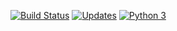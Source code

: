 [![Build Status](https://travis-ci.org/Lrcezimbra/subscriptions.svg?branch=master)](https://travis-ci.org/Lrcezimbra/subscriptions)
[![Updates](https://pyup.io/repos/github/Lrcezimbra/subscriptions/shield.svg)](https://pyup.io/repos/github/Lrcezimbra/subscriptions/)
[![Python 3](https://pyup.io/repos/github/Lrcezimbra/subscriptions/python-3-shield.svg)](https://pyup.io/repos/github/Lrcezimbra/subscriptions/)
